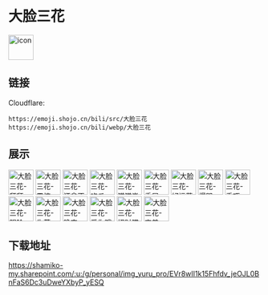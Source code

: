 # 大脸三花
<img src="https://emoji.shojo.cn/bili/src/大脸三花/icon.png" width="50" height="50" alt="icon">

## 链接
Cloudflare:
```
https://emoji.shojo.cn/bili/src/大脸三花
https://emoji.shojo.cn/bili/webp/大脸三花
```
## 展示
<img src="https://emoji.shojo.cn/bili/src/大脸三花/大脸三花-拜拜.png" width="50" height="50" alt="大脸三花-拜拜">
<img src="https://emoji.shojo.cn/bili/src/大脸三花/大脸三花-震惊.png" width="50" height="50" alt="大脸三花-震惊">
<img src="https://emoji.shojo.cn/bili/src/大脸三花/大脸三花-还拿不下你.png" width="50" height="50" alt="大脸三花-还拿不下你">
<img src="https://emoji.shojo.cn/bili/src/大脸三花/大脸三花-吃瓜.png" width="50" height="50" alt="大脸三花-吃瓜">
<img src="https://emoji.shojo.cn/bili/src/大脸三花/大脸三花-猫猫祟祟.png" width="50" height="50" alt="大脸三花-猫猫祟祟">
<img src="https://emoji.shojo.cn/bili/src/大脸三花/大脸三花-委屈.png" width="50" height="50" alt="大脸三花-委屈">
<img src="https://emoji.shojo.cn/bili/src/大脸三花/大脸三花-好运莲莲.png" width="50" height="50" alt="大脸三花-好运莲莲">
<img src="https://emoji.shojo.cn/bili/src/大脸三花/大脸三花-爆哭.png" width="50" height="50" alt="大脸三花-爆哭">
<img src="https://emoji.shojo.cn/bili/src/大脸三花/大脸三花-乖巧.png" width="50" height="50" alt="大脸三花-乖巧">
<img src="https://emoji.shojo.cn/bili/src/大脸三花/大脸三花-阴险.png" width="50" height="50" alt="大脸三花-阴险">
<img src="https://emoji.shojo.cn/bili/src/大脸三花/大脸三花-失落.png" width="50" height="50" alt="大脸三花-失落">
<img src="https://emoji.shojo.cn/bili/src/大脸三花/大脸三花-晚安.png" width="50" height="50" alt="大脸三花-晚安">
<img src="https://emoji.shojo.cn/bili/src/大脸三花/大脸三花-爱你哦.png" width="50" height="50" alt="大脸三花-爱你哦">
<img src="https://emoji.shojo.cn/bili/src/大脸三花/大脸三花-招财猫.png" width="50" height="50" alt="大脸三花-招财猫">
<img src="https://emoji.shojo.cn/bili/src/大脸三花/大脸三花-害羞.png" width="50" height="50" alt="大脸三花-害羞">

## 下载地址

https://shamiko-my.sharepoint.com/:u:/g/personal/img_yuru_pro/EVr8wII1k15Fhfdv_jeOJL0BnFaS6Dc3uDweYXbyP_yESQ